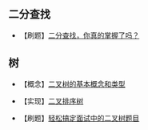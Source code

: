 ## 二分查找

- 【刷题】[二分查找，你真的掌握了吗？](https://blog.csdn.net/luckyxiaoqiang/article/details/8937978)

## 树

- 【概念】[二叉树的基本概念和类型](https://www.cnblogs.com/sunshineliulu/p/7775063.html)
- 【实现】[二叉排序树](https://www.jianshu.com/p/701d5d3deda4)

- 【刷题】[轻松搞定面试中的二叉树题目](https://blog.csdn.net/luckyxiaoqiang/article/details/7518888)

